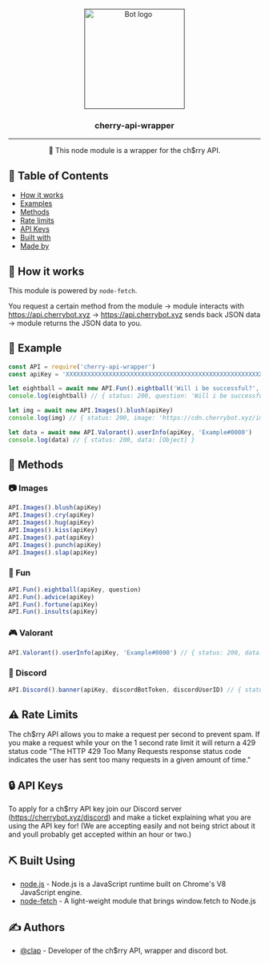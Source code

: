 <p align="center">
  <a href="" rel="noopener">
 <img width=200px height=200px src="https://cdn.cherrybot.xyz/cherry.png" alt="Bot logo"></a>
</p>

<h3 align="center">cherry-api-wrapper</h3>

---

<p align="center"> 🤖 This node module is a wrapper for the ch$rry API.
    <br> 
</p>

## 📝 Table of Contents

- [How it works](#working)
- [Examples](#example)
- [Methods](#methods)
- [Rate limits](#ratelimits)
- [API Keys](#keys)
- [Built with](#built_using)
- [Made by](#authors)

## 💭 How it works <a name = "working"></a>

This module is powered by `node-fetch`.

You request a certain method from the module -> module interacts with https://api.cherrybot.xyz -> https://api.cherrybot.xyz sends back JSON data -> module returns the JSON data to you.

## 🎈 Example <a name = "example"></a>

```js
const API = require('cherry-api-wrapper')
const apiKey = 'XXXXXXXXXXXXXXXXXXXXXXXXXXXXXXXXXXXXXXXXXXXXXXXXXXXXXXXXXXXXXXXX'

let eightball = await new API.Fun().eightball('Will i be successful?', apiKey)
console.log(eightball) // { status: 200, question: 'Will i be successful?', answer: 'Yes - definitely.' }

let img = await new API.Images().blush(apiKey)
console.log(img) // { status: 200, image: 'https://cdn.cherrybot.xyz/images/blush/blush_38.gif', id: 38 }

let data = await new API.Valorant().userInfo(apiKey, 'Example#0000')
console.log(data) // { status: 200, data: [Object] }
```

## 🔄 Methods <a name = "methods"></a>

### 📷 Images
```js
API.Images().blush(apiKey)
API.Images().cry(apiKey)
API.Images().hug(apiKey)
API.Images().kiss(apiKey)
API.Images().pat(apiKey)
API.Images().punch(apiKey)
API.Images().slap(apiKey)
```

### 🧸 Fun
```js
API.Fun().eightball(apiKey, question)
API.Fun().advice(apiKey)
API.Fun().fortune(apiKey)
API.Fun().insults(apiKey)
```

### 🎮 Valorant
```js
API.Valorant().userInfo(apiKey, 'Example#0000') // { status: 200, data: [Object] }
```

### 📱 Discord
```js
API.Discord().banner(apiKey, discordBotToken, discordUserID) // { status: 200, data: [Object] }
```

## ⚠️ Rate Limits <a name = "ratelimits"></a>

The ch$rry API allows you to make a request per second to prevent spam. If you make a request while your on the 1 second rate limit it will return a 429 status code
"The HTTP 429 Too Many Requests response status code indicates the user has sent too many requests in a given amount of time."

## 🔒 API Keys <a name = "keys"></a>

To apply for a ch$rry API key join our Discord server (https://cherrybot.xyz/discord) and make a ticket explaining what you are using the API key for! (We are accepting easily and not being strict about it and youll probably get accepted within an hour or two.)

## ⛏️ Built Using <a name = "built_using"></a>

- [node.js](https://nodejs.org/en/) - Node.js is a JavaScript runtime built on Chrome's V8 JavaScript engine.
- [node-fetch](https://www.npmjs.com/package/node-fetch) - A light-weight module that brings window.fetch to Node.js

## ✍️ Authors <a name = "authors"></a>

- [@clap](https://dsc.bio/clap) - Developer of the ch$rry API, wrapper and discord bot.